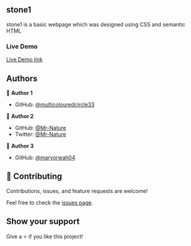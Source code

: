 ## stone1

stone1 is a basic webpage which was designed using CSS and semantic HTML

### Live Demo

[Live Demo link](https://maryorwah04.github.io/Stone1/)



## Authors

👤 **Author 1**

* GitHub: [@multicolouredcircle33](https://github.com/multicolouredcircle33)

👤 **Author 2**

* GitHub: [@Mr-Nature](https://github.com/Mr-Nature)
* Twitter: [@Mr-Nature](https://twitter.com/topisco97?t=8WLZJbMDsktvajJztdtQ-A&s=08)

👤 **Author 3**

* GitHub: [@maryorwah04](https://github.com/maryorwah04)

## 🤝 Contributing

Contributions, issues, and feature requests are welcome!

Feel free to check the [issues page](https://github.com/multicolouredcircle33/stone1/issues).

## Show your support

Give a ⭐️ if you like this project!
